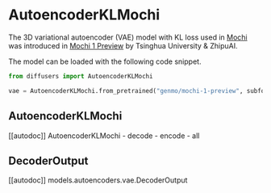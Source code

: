 <!-- Copyright 2024 The HuggingFace Team. All rights reserved.

Licensed under the Apache License, Version 2.0 (the "License"); you may not use this file except in compliance with
the License. You may obtain a copy of the License at

http://www.apache.org/licenses/LICENSE-2.0

Unless required by applicable law or agreed to in writing, software distributed under the License is distributed on
an "AS IS" BASIS, WITHOUT WARRANTIES OR CONDITIONS OF ANY KIND, either express or implied. See the License for the
specific language governing permissions and limitations under the License. -->

# AutoencoderKLMochi

The 3D variational autoencoder (VAE) model with KL loss used in [Mochi](https://github.com/genmoai/models) was introduced in [Mochi 1 Preview](https://huggingface.co/genmo/mochi-1-preview) by Tsinghua University & ZhipuAI.

The model can be loaded with the following code snippet.

```python
from diffusers import AutoencoderKLMochi

vae = AutoencoderKLMochi.from_pretrained("genmo/mochi-1-preview", subfolder="vae", torch_dtype=torch.float32).to("cuda")
```

## AutoencoderKLMochi

[[autodoc]] AutoencoderKLMochi
    - decode
    - encode
    - all

## DecoderOutput

[[autodoc]] models.autoencoders.vae.DecoderOutput
